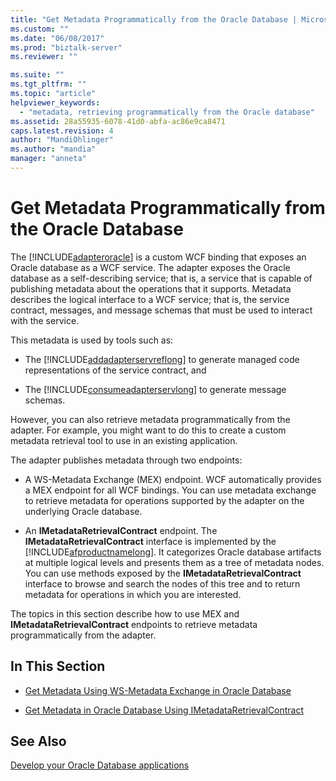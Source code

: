 ```yaml
---
title: "Get Metadata Programmatically from the Oracle Database | Microsoft Docs"
ms.custom: ""
ms.date: "06/08/2017"
ms.prod: "biztalk-server"
ms.reviewer: ""

ms.suite: ""
ms.tgt_pltfrm: ""
ms.topic: "article"
helpviewer_keywords: 
  - "metadata, retrieving programmatically from the Oracle database"
ms.assetid: 28a55935-6078-41d0-abfa-ac86e9ca8471
caps.latest.revision: 4
author: "MandiOhlinger"
ms.author: "mandia"
manager: "anneta"
---
```

# Get Metadata Programmatically from the Oracle Database
The [!INCLUDE[adapteroracle](../../includes/adapteroracle-md.md)] is a custom WCF binding that exposes an Oracle database as a WCF service. The adapter exposes the Oracle database as a self-describing service; that is, a service that is capable of publishing metadata about the operations that it supports. Metadata describes the logical interface to a WCF service; that is, the service contract, messages, and message schemas that must be used to interact with the service.  
  
 This metadata is used by tools such as:  
  
-   The [!INCLUDE[addadapterservreflong](../../includes/addadapterservreflong-md.md)] to generate managed code representations of the service contract, and  
  
-   The [!INCLUDE[consumeadapterservlong](../../includes/consumeadapterservlong-md.md)] to generate message schemas.  
  
 However, you can also retrieve metadata programmatically from the adapter. For example, you might want to do this to create a custom metadata retrieval tool to use in an existing application.  
  
 The adapter publishes metadata through two endpoints:  
  
-   A WS-Metadata Exchange (MEX) endpoint. WCF automatically provides a MEX endpoint for all WCF bindings. You can use metadata exchange to retrieve metadata for operations supported by the adapter on the underlying Oracle database.  
  
-   An **IMetadataRetrievalContract** endpoint. The **IMetadataRetrievalContract** interface is implemented by the [!INCLUDE[afproductnamelong](../../includes/afproductnamelong-md.md)]. It categorizes Oracle database artifacts at multiple logical levels and presents them as a tree of metadata nodes. You can use methods exposed by the **IMetadataRetrievalContract** interface to browse and search the nodes of this tree and to return metadata for operations in which you are interested.  
  
 The topics in this section describe how to use MEX and **IMetadataRetrievalContract** endpoints to retrieve metadata programmatically from the adapter.  
  
## In This Section  
  
-   [Get Metadata Using WS-Metadata Exchange in Oracle Database](../../adapters-and-accelerators/adapter-oracle-database/get-metadata-using-ws-metadata-exchange-in-oracle-database.md)  
  
-   [Get Metadata in Oracle Database Using IMetadataRetrievalContract](../../adapters-and-accelerators/adapter-oracle-database/get-metadata-in-oracle-database-using-imetadataretrievalcontract.md)  
  
## See Also  
[Develop your Oracle Database applications](../../adapters-and-accelerators/adapter-oracle-database/develop-your-oracle-database-applications.md)